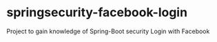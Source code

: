 # springsecurity-facebook-login
Project to gain knowledge of Spring-Boot security Login with Facebook
